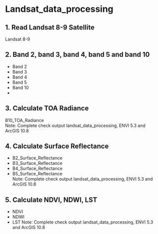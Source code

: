 # Landsat_data_processing
## 1. Read Landsat 8-9 Satellite
Landsat 8-9

## 2. Band 2, band 3, band 4, band 5 and band 10
* Band 2 
* Band 3
* Band 4
* Band 5
* Band 10
* 
## 3. Calculate TOA Radiance
B10_TOA_Radiance <br/>
Note: Complete check output landsat_data_processing, ENVI 5.3 and ArcGIS 10.8

## 4. Calculate Surface Reflectance
* B2_Surface_Reflectance
* B3_Surface_Reflectance
* B4_Surface_Reflectance
* B5_Surface_Reflectance <br/>
Note: Complete check output landsat_data_processing, ENVI 5.3 and ArcGIS 10.8

## 5. Calculate NDVI, NDWI, LST
* NDVI
* NDWI
* LST
Note: Complete check output landsat_data_processing, ENVI 5.3 and ArcGIS 10.8
